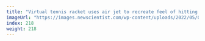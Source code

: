 ```yaml
---
title: "Virtual tennis racket uses air jet to recreate feel of hitting a ball"
imageUrl: "https://images.newscientist.com/wp-content/uploads/2022/05/09133001/SEI_102348523.jpg?width=600"
index: 218
weight: 218
---
```

